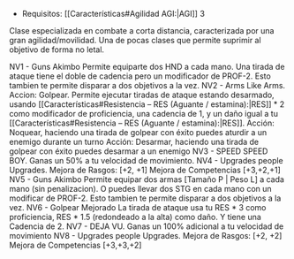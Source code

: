 - Requisitos: [[Características#Agilidad AGI:|AGI]] 3

Clase especializada en combate a corta distancia, caracterizada por una gran agilidad/movilidad.
Una de pocas clases que permite suprimir al objetivo de forma no letal.

NV1 - Guns Akimbo
	Permite equiparte dos HND a cada mano. Una tirada de ataque tiene el doble de cadencia pero un modificador de PROF-2. Esto tambien te permite disparar a dos objetivos a la vez.
NV2 - Arms Like Arms.
	Accion: Golpear.
	Permite ejecutar tiradas de ataque estando desarmado, usando [[Características#Resistencia – RES (Aguante / estamina):|RES]] \* 2 como modificador de proficiencia, una cadencia de 1, y un daño igual a tu [[Características#Resistencia – RES (Aguante / estamina):|RES]].
	Acción: Noquear, haciendo una tirada de golpear con éxito puedes aturdir a un enemigo durante un turno
	Acción: Desarmar, haciendo una tirada de golpear con éxito puedes desarmar a un enemigo
NV3 - SPEED SPEED BOY.
	Ganas un 50% a tu velocidad de movimiento.
NV4 - Upgrades people Upgrades.
	Mejora de Rasgos: \[+2, +1\]
	Mejora de Competencias \[+3,+2,+1\]
NV5 - Guns Akimbo
	Permite equipar dos armas [Tamaño P | Peso L] a cada mano (sin penalizacion). O puedes llevar dos STG en cada mano con un modificar de PROF-2. Esto tambien te permite disparar a dos objetivos a la vez.
NV6 - Golpear Mejorado
	La tirada de ataque usa tu RES * 3 como proficiencia, 
	RES * 1.5 (redondeado a la alta)  como daño.
	Y tiene una Cadencia de 2.
NV7 - DEJA VU.
	Ganas un 100% adicional a tu velocidad de movimiento 
NV8 - Upgrades people Upgrades.
	Mejora de Rasgos: \[+2, +2\]
	Mejora de Competencias \[+3,+3,+2\]
